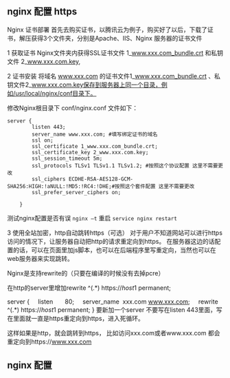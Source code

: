 ## nginx 配置 https
Nginx 证书部署
首先去购买证书，以腾讯云为例子，购买好了以后，下载了证书，解压获得3个文件夹，分别是Apache、IIS、Nginx 服务器的证书文件

1 获取证书
Nginx文件夹内获得SSL证书文件 1_www.xxx.com_bundle.crt 和私钥文件 2_www.xxx.com.key,

2 证书安装
将域名 www.xxx.com 的证书文件1_www.xxx.com_bundle.crt 、私钥文件2_www.xxx.com.key保存到服务器上同一个目录，例如/usr/local/nginx/conf目录下。

修改Nginx根目录下 conf/nginx.conf 文件如下：

```
server {
        listen 443;
        server_name www.xxx.com; #填写绑定证书的域名
        ssl on;
        ssl_certificate 1_www.xxx.com_bundle.crt;
        ssl_certificate_key 2_www.xxx.com.key;
        ssl_session_timeout 5m;
        ssl_protocols TLSv1 TLSv1.1 TLSv1.2; #按照这个协议配置 这里不需要更改
        ssl_ciphers ECDHE-RSA-AES128-GCM-SHA256:HIGH:!aNULL:!MD5:!RC4:!DHE;#按照这个套件配置 这里不需要更改
        ssl_prefer_server_ciphers on;
      
    }

```

测试nginx配置是否有误
`nginx –t`
重启
`service nginx restart`

3 使用全站加密，http自动跳转https（可选）
对于用户不知道网站可以进行https访问的情况下，让服务器自动把http的请求重定向到https。
在服务器这边的话配置的话，可以在页面里加js脚本，也可以在后端程序里写重定向，当然也可以在web服务器来实现跳转。

Nginx是支持rewrite的（只要在编译的时候没有去掉pcre）

在http的server里增加rewrite ^(.*) https://$host$1 permanent;

server {
    listen       80;
    server_name  xxx.com www.xxx.com;
    rewrite ^(.*) https://$host$1 permanent;
}
要新加一个server 不要写在listen 443里面，写在里面就一直是https重定向到https，进入死循环。

这样如果是http，就会跳转到https， 比如访问xxx.com或者www.xxx.com 都会重定向到https://www.xxx.com

## nginx 配置
